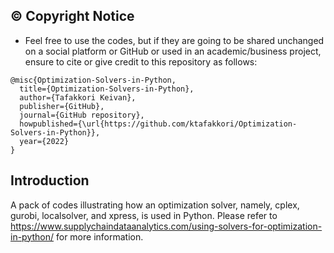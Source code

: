 ## ©️ Copyright Notice

- Feel free to use the codes, but if they are going to be shared unchanged on a social platform or GitHub or used in an academic/business project, ensure to cite or give credit to this repository as follows:
  
```
@misc{Optimization-Solvers-in-Python,
  title={Optimization-Solvers-in-Python},
  author={Tafakkori Keivan},
  publisher={GitHub},
  journal={GitHub repository},
  howpublished={\url{https://github.com/ktafakkori/Optimization-Solvers-in-Python}},
  year={2022}
}
```
  
## Introduction

A pack of codes illustrating how an optimization solver, namely, cplex, gurobi, localsolver, and xpress, is used in Python. Please refer to https://www.supplychaindataanalytics.com/using-solvers-for-optimization-in-python/ for more information.

